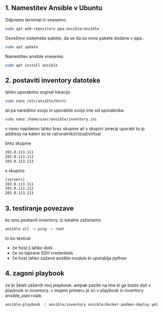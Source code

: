 ## 1. Namestitev Ansible v Ubuntu

Odpremo terminal in vnesemo.

```bash
sudo apt-add-repository ppa:ansible/ansible
```

Osvežimo sistemske pakete, da ve da so nove pakete dodane v ppa:.

```bash
sudo apt update
```

Namestitev ansible vnesemo.
```bash
sudo apt install ansible
```

## 2. postaviti inventory datoteke

lahko uporabimo orginal lokacijo 

```bash
sudo nano /etc/ansible/hosts
```

ali pa naredimo svojo in uporabite svojo ime od uporabnika

```bash
sudo nano /home/user/ansible/inventory.ini
```

v nano napišemo lahko brez skupine ali s skupini
zmeraj uporabi ta ip address na kateri so te računalniki/cloud/virtual

brez skupine
```bash
203.0.113.111
203.0.113.112
203.0.113.113
```

s skupino

```bash
[servers]
203.0.113.111
203.0.113.112
203.0.113.113
```


## 3. testiranje povezave

ko smo postavili inventory. iz lokalne zaženemo

```bash
ansible all -m ping -u root
```

to bo testiral: 
- če host ji lahko dobi
- če so taprave SSH credentials
- če host lahko zažene ansible module ki uporablja python


## 4. zagoni playbook
če bi želeli zaženiti moj playbook. ampak pazite na ime ki ga boste dali v playbook in inventory. v mojem primeru je so v playbook in inventory ansible_user=xlab

```bash
ansible-playbook -i ansible/inventory ansible/docker-podman-deploy.yml
```